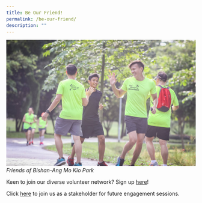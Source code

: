 ```yaml
---
title: Be Our Friend!
permalink: /be-our-friend/
description: ""
---
```


![Alt text for image on Isomer site](/images/FoBAMKP%20morn%20greeters.jpg)
*Friends of Bishan-Ang Mo Kio Park*

Keen to join our diverse volunteer network? Sign up [here](https://www.volunteer.gov.sg/)!

Click [here](https://form.gov.sg/#!/5e21692b935451001117a12e) to join us as a stakeholder for future engagement sessions.